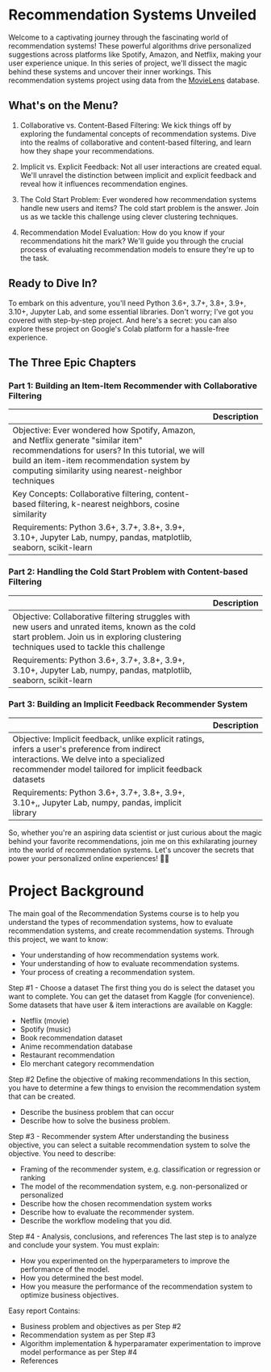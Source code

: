 # Recommendation Systems Unveiled
Welcome to a captivating journey through the fascinating world of recommendation systems! These powerful algorithms drive personalized suggestions across platforms like Spotify, Amazon, and Netflix, making your user experience unique. In this series of project, we'll dissect the magic behind these systems and uncover their inner workings. This recommendation systems project using data from the [MovieLens](https://movielens.org/) database.

## What's on the Menu?

1. Collaborative vs. Content-Based Filtering: We kick things off by exploring the fundamental concepts of recommendation systems. Dive into the realms of collaborative and content-based filtering, and learn how they shape your recommendations.

2. Implicit vs. Explicit Feedback: Not all user interactions are created equal. We'll unravel the distinction between implicit and explicit feedback and reveal how it influences recommendation engines.

3. The Cold Start Problem: Ever wondered how recommendation systems handle new users and items? The cold start problem is the answer. Join us as we tackle this challenge using clever clustering techniques.

4. Recommendation Model Evaluation: How do you know if your recommendations hit the mark? We'll guide you through the crucial process of evaluating recommendation models to ensure they're up to the task.

## Ready to Dive In?
To embark on this adventure, you'll need Python 3.6+, 3.7+, 3.8+, 3.9+, 3.10+, Jupyter Lab, and some essential libraries. Don't worry; I've got you covered with step-by-step project. And here's a secret: you can also explore these project on Google's Colab platform for a hassle-free experience.

## The Three Epic Chapters
### Part 1: Building an Item-Item Recommender with Collaborative Filtering

| |Description |
|:-----------|:----------|
|Objective: Ever wondered how Spotify, Amazon, and Netflix generate "similar item" recommendations for users? In this tutorial, we will build an item-item recommendation system by computing similarity using nearest-neighbor techniques |
|Key Concepts: Collaborative filtering, content-based filtering, k-nearest neighbors, cosine similarity |
|Requirements: Python 3.6+, 3.7+, 3.8+, 3.9+, 3.10+, Jupyter Lab, numpy, pandas, matplotlib, seaborn, scikit-learn |

### Part 2: Handling the Cold Start Problem with Content-based Filtering

| |Description |
|:-----------|:----------|
|Objective: Collaborative filtering struggles with new users and unrated items, known as the cold start problem. Join us in exploring clustering techniques used to tackle this challenge |
|Requirements: Python 3.6+, 3.7+, 3.8+, 3.9+, 3.10+, Jupyter Lab, numpy, pandas, matplotlib, seaborn, scikit-learn |

### Part 3: Building an Implicit Feedback Recommender System

| |Description |
|:-----------|:----------|
|Objective: Implicit feedback, unlike explicit ratings, infers a user's preference from indirect interactions. We delve into a specialized recommender model tailored for implicit feedback datasets |
|Requirements: Python 3.6+, 3.7+, 3.8+, 3.9+, 3.10+,, Jupyter Lab, numpy, pandas, implicit library |

So, whether you're an aspiring data scientist or just curious about the magic behind your favorite recommendations, join me on this exhilarating journey into the world of recommendation systems. Let's uncover the secrets that power your personalized online experiences! 🚀🎉


# Project Background
The main goal of the Recommendation Systems course is to help you understand the types of recommendation systems, how to evaluate recommendation systems, and create recommendation systems.
Through this project, we want to know:
* Your understanding of how recommendation systems work.
* Your understanding of how to evaluate recommendation systems.
* Your process of creating a recommendation system.

Step #1 - Choose a dataset
The first thing you do is select the dataset you want to complete. You can get the dataset from Kaggle (for convenience).
Some datasets that have user & item interactions are available on Kaggle:
* Netflix (movie)
* Spotify (music)
* Book recommendation dataset
* Anime recommendation database
* Restaurant recommendation
* Elo merchant category recommendation

Step #2 Define the objective of making recommendations
In this section, you have to determine a few things to envision the recommendation system that can be created.
* Describe the business problem that can occur
* Describe how to solve the business problem.


Step #3 - Recommender system
After understanding the business objective, you can select a suitable recommendation system to solve the objective. You need to describe:
* Framing of the recommender system, e.g. classification or regression or ranking
* The model of the recommendation system, e.g. non-personalized or personalized
* Describe how the chosen recommendation system works
* Describe how to evaluate the recommender system.
* Describe the workflow modeling that you did.

Step #4 - Analysis, conclusions, and references
The last step is to analyze and conclude your system. You must explain:
* How you experimented on the hyperparameters to improve the performance of the model.
* How you determined the best model.
* How you measure the performance of the recommendation system to optimize business objectives.

Easy report 
Contains:
* Business problem and objectives as per Step #2
* Recommendation system as per Step #3
* Algorithm implementation & hyperparamater experimentation to improve model performance as per Step #4
* References
